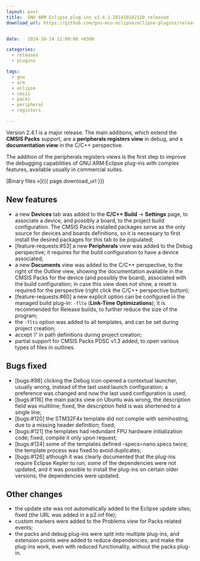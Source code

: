 ```yaml
---
layout: post
title:  GNU ARM Eclipse plug-ins v2.4.1-201410142110 released
download_url: https://github.com/gnu-mcu-eclipse/eclipse-plugins/releases/tag/v2.4.1-201410142110


date:   2014-10-14 12:00:00 +0300

categories:
  - releases
  - plugins

tags:
  - gnu
  - arm
  - eclipse
  - cmsis
  - packs
  - peripheral
  - registers

---
```


Version 2.4.1 is a major release. The main additions, which extend the **CMSIS Packs** support, are a **peripherals registers view** in debug, and a **documentation view** in the C/C++ perspective.

The addition of the peripherals registers views is the first step to improve the debugging capabilities of GNU ARM Eclipse plug-ins with complex features, available usually in commercial suites.

[Binary files »]({{ page.download_url }})

## New features

- a new **Devices** tab was added to the **C/C++ Build** → **Settings** page, to associate a device, and possibly a board, to the project build configuration. The CMSIS Packs installed packages serve as the only source for devices and boards definitions, so it is necessary to first install the desired packages for this tab to be populated;
- [feature-requests:#53] a new **Peripherals** view was added to the Debug perspective; it requires for the build configuration to have a device associated;
- a new **Documents** view was added to the C/C++ perspective, to the right of the Outline view, showing the documentation available in the CMSIS Packs for the device (and possibly the board), associated with the build configuration; in case this view does not show, a reset is required for the perspective (right click the C/C++ perspective button);
- [feature-requests:#60] a new explicit option can be configured in the managed build plug-in: `-flto` (**Link-Time Optimizations**); it is recommended for Release builds, to further reduce the size of the program;
- the `-flto` option was added to all templates, and can be set during project creation;
- accept ‘/‘ in path definitions during project creation;
- partial support for CMSIS Packs PDSC v1.3 added, to open various types of files in outlines.

## Bugs fixed

- [bugs:#98] clicking the Debug icon opened a contextual launcher, usually wrong, instead of the last used launch configuration; a preference was changed and now the last used configuration is used;
- [bugs:#116] the main packs view on Ubuntu was wrong, the description field was multiline; fixed, the description field is was shortened to a single line;
- [bugs:#120] the STM32F4x template did not compile with semihosting, due to a missing header definition; fixed;
- [bugs:#121] the templates had redundant FPU hardware initialization code; fixed, compile it only upon request;
- [bugs:#124] some of the templates defined –specs=nano.specs twice; the template process was fixed to avoid duplicates;
- [bugs:#126] although it was clearly documented that the plug-ins require Eclipse Kepler to run, some of the dependencies were not updated, and it was possible to install the plug-ins on certain older versions; the dependencies were updated.

## Other changes

- the update site was not automatically added to the Eclipse update sites; fixed (the URL was added in a p2.inf file);
- custom markers were added to the Problems view for Packs related events;
- the packs and debug plug-ins were split into multiple plug-ins, and extension points were added to reduce dependencies; and make the plug-ins work, even with reduced functionality, without the packs plug-in.
